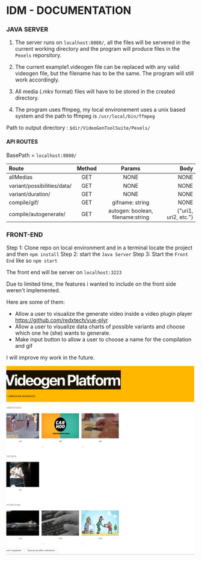 # IDM - DOCUMENTATION

### JAVA SERVER

1. The server runs on `localhost:8080/`, all the files will be servered in the current working directory and the program will produce files in the `Pexels` reporsitory. 

2. The current example1.videogen file can be replaced with any valid videogen file, but the filename has to be the same. The program will still work accordingly.

3. All media (.mkv format) files will have to be stored in the created directory.

4. The program uses ffmpeg, my local environement uses a unix based system and the path to ffmpeg is `/usr/local/bin/ffmpeg`
 
 Path to output directory : `$dir/VideoGenToolSuite/Pexels/`
 

#### API ROUTES
BasePath = `localhost:8080/`

| Route |  Method  | Params | Body |
|:------------- |:---------------:| :-------------:|-------------:
| allMedias | GET |NONE|NONE|
| variant/possibilities/data/|GET|NONE|NONE
| variant/duration/| GET | NONE| NONE|
| compile/gif/| GET|gifname: string| NONE|
| compile/autogenerate/|GET|autogen: boolean, filename:string| {"uri1, uri2, etc."} |


### FRONT-END

Step 1: Clone repo on local environment and in a terminal locate the project and then `npm install`
Step 2: start the `Java Server`
Step 3: Start the `Front End` like so `npm start`

The front end will be server on `localhost:3223`

Due to limited time, the features i wanted to include on the front side weren't implemented.

Here are some of them:

* Allow a user to visualize the generate video inside a video plugin player https://github.com/redxtech/vue-plyr
* Allow a user to visualize data charts of possible variants and choose which one he (she) wants to generate.
* Make input button to allow a user to choose a name for the compilation and gif

I will improve my work in the future.

![Alt Image Text](VideoGenToolSuite/Pexels/videogen.png)


